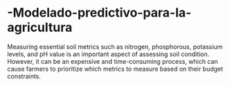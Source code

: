 # -Modelado-predictivo-para-la-agricultura
Measuring essential soil metrics such as nitrogen, phosphorous, potassium levels, and pH value is an important aspect of assessing soil condition. However, it can be an expensive and time-consuming process, which can cause farmers to prioritize which metrics to measure based on their budget constraints.
